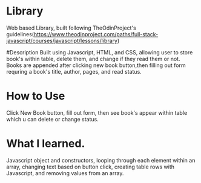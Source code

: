 # Library
Web based Library, built following TheOdinProject's guidelines(https://www.theodinproject.com/paths/full-stack-javascript/courses/javascript/lessons/library)

#Description 
Built using Javascript, HTML, and CSS, allowing user to store book's within table, delete them, and change if they read them or not. Books are appended after clicking new book button,then filling out form requring a book's title, author, pages, and read status. 
# How to Use
Click New Book button, fill out form, then see book's appear within table which u can delete or change status.
# What I learned.
Javascript object and constructors, looping through each element within an array, changing text based on button click, creating table rows with Javascript, and removing values from an array. 
